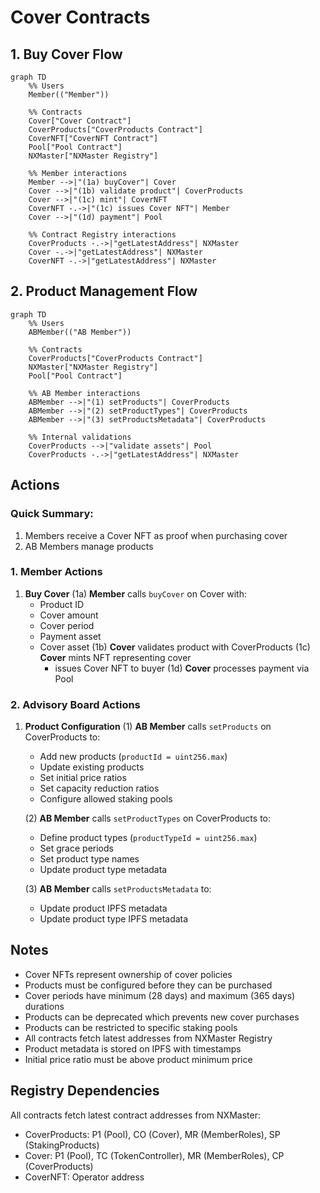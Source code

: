 # Cover Contracts

## 1. Buy Cover Flow

```mermaid
graph TD
    %% Users
    Member(("Member"))

    %% Contracts
    Cover["Cover Contract"]
    CoverProducts["CoverProducts Contract"]
    CoverNFT["CoverNFT Contract"]
    Pool["Pool Contract"]
    NXMaster["NXMaster Registry"]

    %% Member interactions
    Member -->|"(1a) buyCover"| Cover
    Cover -->|"(1b) validate product"| CoverProducts
    Cover -->|"(1c) mint"| CoverNFT
    CoverNFT -.->|"(1c) issues Cover NFT"| Member
    Cover -->|"(1d) payment"| Pool

    %% Contract Registry interactions
    CoverProducts -.->|"getLatestAddress"| NXMaster
    Cover -.->|"getLatestAddress"| NXMaster
    CoverNFT -.->|"getLatestAddress"| NXMaster
```

## 2. Product Management Flow

```mermaid
graph TD
    %% Users
    ABMember(("AB Member"))

    %% Contracts
    CoverProducts["CoverProducts Contract"]
    NXMaster["NXMaster Registry"]
    Pool["Pool Contract"]

    %% AB Member interactions
    ABMember -->|"(1) setProducts"| CoverProducts
    ABMember -->|"(2) setProductTypes"| CoverProducts
    ABMember -->|"(3) setProductsMetadata"| CoverProducts

    %% Internal validations
    CoverProducts -->|"validate assets"| Pool
    CoverProducts -.->|"getLatestAddress"| NXMaster
```

## Actions

### Quick Summary:

1. Members receive a Cover NFT as proof when purchasing cover
2. AB Members manage products

### 1. Member Actions

1. **Buy Cover**
   (1a) **Member** calls `buyCover` on Cover with:
   - Product ID
   - Cover amount
   - Cover period
   - Payment asset
   - Cover asset
     (1b) **Cover** validates product with CoverProducts
     (1c) **Cover** mints NFT representing cover
     - issues Cover NFT to buyer
       (1d) **Cover** processes payment via Pool

### 2. Advisory Board Actions

1. **Product Configuration**
   (1) **AB Member** calls `setProducts` on CoverProducts to:

   - Add new products (`productId = uint256.max`)
   - Update existing products
   - Set initial price ratios
   - Set capacity reduction ratios
   - Configure allowed staking pools

   (2) **AB Member** calls `setProductTypes` on CoverProducts to:

   - Define product types (`productTypeId = uint256.max`)
   - Set grace periods
   - Set product type names
   - Update product type metadata

   (3) **AB Member** calls `setProductsMetadata` to:

   - Update product IPFS metadata
   - Update product type IPFS metadata

## Notes

- Cover NFTs represent ownership of cover policies
- Products must be configured before they can be purchased
- Cover periods have minimum (28 days) and maximum (365 days) durations
- Products can be deprecated which prevents new cover purchases
- Products can be restricted to specific staking pools
- All contracts fetch latest addresses from NXMaster Registry
- Product metadata is stored on IPFS with timestamps
- Initial price ratio must be above product minimum price

## Registry Dependencies

All contracts fetch latest contract addresses from NXMaster:

- CoverProducts: P1 (Pool), CO (Cover), MR (MemberRoles), SP (StakingProducts)
- Cover: P1 (Pool), TC (TokenController), MR (MemberRoles), CP (CoverProducts)
- CoverNFT: Operator address

